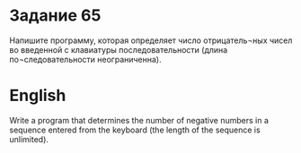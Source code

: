 # Задание 65
Напишите программу, которая определяет число отрицатель¬ных чисел во введенной с клавиатуры последовательности (длина по¬следовательности неограниченна).

# English
Write a program that determines the number of negative numbers in a sequence entered from the keyboard (the length of the sequence is unlimited).
